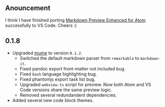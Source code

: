 ## Anouncement
I think I have finished porting [Markdown Preview Enhanced for Atom](https://atom.io/packages/markdown-preview-enhanced) successfully to VS Code. Cheers :) 


## 0.1.8

* Upgraded [mume](https://github.com/shd101wyy/mume) to version `0.1.2`.  
    * Switched the default markdown parser from `remarkable` to `markdown-it`.  
    * Fixed pandoc export front-matter not included bug.  
    * Fixed `bash` language highlighting bug. 
    * Fixed phantomjs export task list bug.   
    * Upgraded `webview.ts` script for preview. Now both Atom and VS Code versions share the same preview logic.  
    * Removed several redundandent dependencies.  
* Added several new code block themes. 
